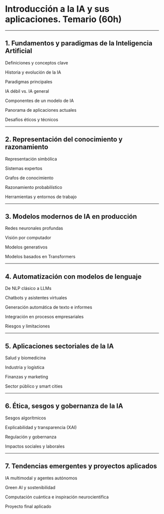 # Introducción a la IA y sus aplicaciones. Temario (60h)

---

## 1. Fundamentos y paradigmas de la Inteligencia Artificial

Definiciones y conceptos clave

Historia y evolución de la IA

Paradigmas principales

IA débil vs. IA general

Componentes de un modelo de IA

Panorama de aplicaciones actuales

Desafíos éticos y técnicos

------

## 2. Representación del conocimiento y razonamiento

Representación simbólica

Sistemas expertos

Grafos de conocimiento

Razonamiento probabilístico

Herramientas y entornos de trabajo

------

## 3. Modelos modernos de IA en producción

Redes neuronales profundas

Visión por computador

Modelos generativos

Modelos basados en Transformers

------

## 4. Automatización con modelos de lenguaje

De NLP clásico a LLMs

Chatbots y asistentes virtuales

Generación automática de texto e informes

Integración en procesos empresariales

Riesgos y limitaciones

------

## 5. Aplicaciones sectoriales de la IA

Salud y biomedicina

Industria y logística

Finanzas y marketing

Sector público y smart cities

------

## 6. Ética, sesgos y gobernanza de la IA

Sesgos algorítmicos

Explicabilidad y transparencia (XAI)

Regulación y gobernanza

Impactos sociales y laborales

------

## 7. Tendencias emergentes y proyectos aplicados

 IA multimodal y agentes autónomos

Green AI y sostenibilidad

Computación cuántica e inspiración neurocientífica

Proyecto final aplicado





